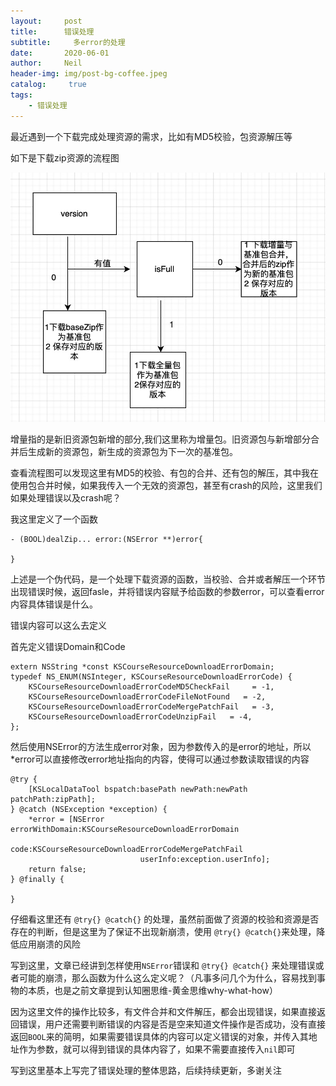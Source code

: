 ```yaml
---
layout:     post
title:      错误处理
subtitle:	  多error的处理
date:       2020-06-01
author:     Neil
header-img: img/post-bg-coffee.jpeg
catalog: 	 true
tags:
    - 错误处理
---
```


最近遇到一个下载完成处理资源的需求，比如有MD5校验，包资源解压等

如下是下载zip资源的流程图

![](/img/local/DownloadFlowChart.png)

增量指的是新旧资源包新增的部分,我们这里称为增量包。旧资源包与新增部分合并后生成新的资源包，新生成的资源包为下一次的基准包。

查看流程图可以发现这里有MD5的校验、有包的合并、还有包的解压，其中我在使用包合并时候，如果我传入一个无效的资源包，甚至有crash的风险，这里我们如果处理错误以及crash呢？

我这里定义了一个函数

```
- (BOOL)dealZip... error:(NSError **)error{

}
```

上述是一个伪代码，是一个处理下载资源的函数，当校验、合并或者解压一个环节出现错误时候，返回fasle，并将错误内容赋予给函数的参数error，可以查看error内容具体错误是什么。

错误内容可以这么去定义

首先定义错误Domain和Code

```
extern NSString *const KSCourseResourceDownloadErrorDomain;
typedef NS_ENUM(NSInteger, KSCourseResourceDownloadErrorCode) {
    KSCourseResourceDownloadErrorCodeMD5CheckFail     = -1,
    KSCourseResourceDownloadErrorCodeFileNotFound   = -2,
    KSCourseResourceDownloadErrorCodeMergePatchFail   = -3,
    KSCourseResourceDownloadErrorCodeUnzipFail   = -4,
};
```

然后使用NSError的方法生成error对象，因为参数传入的是error的地址，所以*error可以直接修改error地址指向的内容，使得可以通过参数读取错误的内容

```
@try {
    [KSLocalDataTool bspatch:basePath newPath:newPath patchPath:zipPath];
} @catch (NSException *exception) {
    *error = [NSError errorWithDomain:KSCourseResourceDownloadErrorDomain
                                 code:KSCourseResourceDownloadErrorCodeMergePatchFail
                             userInfo:exception.userInfo];
    return false;
} @finally {
    
}
```

仔细看这里还有 `@try{} @catch{}` 的处理，虽然前面做了资源的校验和资源是否存在的判断，但是这里为了保证不出现新崩溃，使用 `@try{} @catch{}`来处理，降低应用崩溃的风险

写到这里，文章已经讲到怎样使用`NSError`错误和 `@try{} @catch{}` 来处理错误或者可能的崩溃，那么函数为什么这么定义呢？（凡事多问几个为什么，容易找到事物的本质，也是之前文章提到认知圈思维-黄金思维why-what-how）

因为这里文件的操作比较多，有文件合并和文件解压，都会出现错误，如果直接返回错误，用户还需要判断错误的内容是否是空来知道文件操作是否成功，没有直接返回`BOOL`来的简明，如果需要错误具体的内容可以定义错误的对象，并传入其地址作为参数，就可以得到错误的具体内容了，如果不需要直接传入`nil`即可

写到这里基本上写完了错误处理的整体思路，后续持续更新，多谢关注






